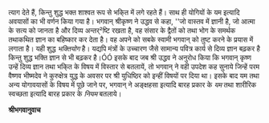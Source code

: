 त्याग देते हैं, किन्तु शुद्ध भक्त शाश्वत रूप से भकि्त में लगे रहते हैं। साथ ही योगियों के यम इत्यादि अवयासों का भी वर्णन किया गया है। भगवान् श्रीकृष्ण ने उद्धव से कहा, ''जो वास्तव में ज्ञानी है, जो आत्मा के सत्य को जानता है और दिव्य अन्तर्²ष्टि रखता है, वह संसार के द्वैतों को तथा भोग के समर्थक तथाकथित ज्ञान का बहिष्कार कर देता है। वह अपने को सबके स्वामी भगवान् को तुष्ट करने के प्रयास में लगाता है। यही शुद्ध *भक्तियोग* है। यद्यपि मंत्रों के उच्चारण जैसे सामान्य पवित्र कार्य से दिव्य ज्ञान बढ़कर है किन्तु शुद्ध भक्ति ज्ञान से भी बढ़कर है।ÓÓ इसके बाद जब श्री उद्धव ने अनुरोध किया कि भगवान् कृष्ण उन्हें दिव्य ज्ञान तथा भकि्त के विषय में विस्तार से बतलायें, तो भगवान् ने वही उपदेश कह सुनाये जिन्हें परम वैष्णव भीष्मदेव ने कुरुक्षेत्र युद्ध के अवसर पर श्री युधिष्ठिर को इन्हीं विषयों पर दिया था। इसके बाद यम तथा अन्य योगावयासों के विषय में पूछे जाने पर, भगवान् ने अङ्क्षहसा इत्यादि बारह प्रकार के *यम* तथा शारीरिक स्वच्छता इत्यादि बारह प्रकार के *नियम* बतलाये।  

**श्रीभगवानुवाच** 